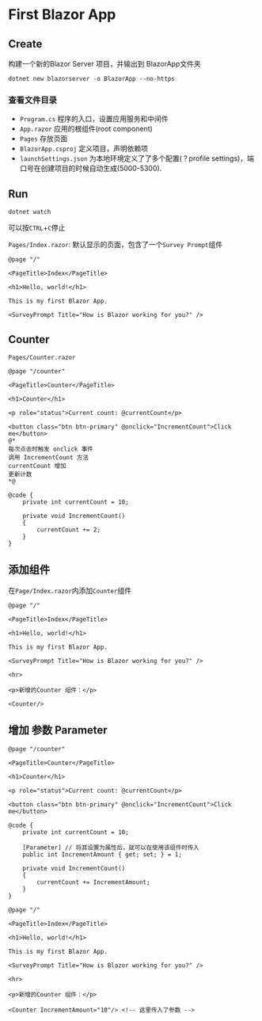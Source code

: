 # First Blazor App

## Create

构建一个新的Blazor Server 项目，并输出到 BlazorApp文件夹

```
dotnet new blazorserver -o BlazorApp --no-https
```

### 查看文件目录

- `Program.cs` 程序的入口，设置应用服务和中间件
- `App.razor` 应用的根组件(root component)
- `Pages` 存放页面
- `BlazorApp.csproj` 定义项目，声明依赖项
- `launchSettings.json` 为本地环境定义了了多个配置(？profile settings)，端口号在创建项目的时候自动生成(5000-5300).

## Run

```
dotnet watch
```

可以按`CTRL`+`C`停止

`Pages/Index.razor`: 默认显示的页面，包含了一个`Survey Prompt`组件

```razor
@page "/"

<PageTitle>Index</PageTitle>

<h1>Hello, world!</h1>

This is my first Blazor App.

<SurveyPrompt Title="How is Blazor working for you?" />
```

## Counter

`Pages/Counter.razor`

```razor
@page "/counter"

<PageTitle>Counter</PageTitle>

<h1>Counter</h1>

<p role="status">Current count: @currentCount</p>

<button class="btn btn-primary" @onclick="IncrementCount">Click me</button>
@*
每次点击时触发 onclick 事件 
调用 IncrementCount 方法
currentCount 增加
更新计数
*@

@code {
    private int currentCount = 10;

    private void IncrementCount()
    {
        currentCount += 2;
    }
}
```

## 添加组件

在`Page/Index.razor`内添加`Counter`组件

```
@page "/"

<PageTitle>Index</PageTitle>

<h1>Hello, world!</h1>

This is my first Blazor App.

<SurveyPrompt Title="How is Blazor working for you?" />

<hr>

<p>新增的Counter 组件：</p>

<Counter/>
```

## 增加 参数 Parameter

```razor
@page "/counter" 

<PageTitle>Counter</PageTitle>

<h1>Counter</h1>

<p role="status">Current count: @currentCount</p>

<button class="btn btn-primary" @onclick="IncrementCount">Click me</button>

@code {
    private int currentCount = 10;

    [Parameter] // 将其设置为属性后，就可以在使用该组件时传入
    public int IncrementAmount { get; set; } = 1;

    private void IncrementCount()
    {
        currentCount += IncrementAmount;
    }
}
```

```razor
@page "/"

<PageTitle>Index</PageTitle>

<h1>Hello, world!</h1>

This is my first Blazor App.

<SurveyPrompt Title="How is Blazor working for you?" />

<hr>

<p>新增的Counter 组件：</p>

<Counter IncrementAmount="10"/> <!-- 这里传入了参数 -->
```

